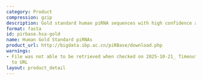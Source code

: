 ```yaml
---
category: Product
compression: gzip
description: Gold standard human piRNA sequences with high confidence annotations
format: fasta
id: pirbase.hsa-gold
name: Human Gold Standard piRNAs
product_url: http://bigdata.ibp.ac.cn/piRBase/download.php
warnings:
- File was not able to be retrieved when checked on 2025-10-21_ Timeout connecting
  to URL
layout: product_detail
---
```


